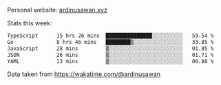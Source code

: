 Personal website: [ardinusawan.xyz](https://ardinusawan.xyz)

Stats this week:
<!--START_SECTION:waka-->

```txt
TypeScript      15 hrs 26 mins  ███████████████░░░░░░░░░░   59.54 %
Go              8 hrs 46 mins   ████████▒░░░░░░░░░░░░░░░░   33.85 %
JavaScript      28 mins         ▒░░░░░░░░░░░░░░░░░░░░░░░░   01.85 %
JSON            26 mins         ▒░░░░░░░░░░░░░░░░░░░░░░░░   01.71 %
YAML            13 mins         ▒░░░░░░░░░░░░░░░░░░░░░░░░   00.88 %
```

<!--END_SECTION:waka-->
Data taken from https://wakatime.com/@ardinusawan
